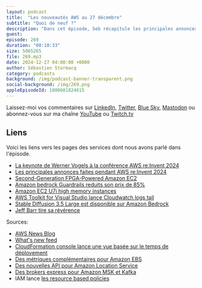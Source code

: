 ```yaml
---
layout: podcast
title:  "Les nouveautés AWS au 27 décembre"
subtitle: "Quoi de neuf ?"
description: "Dans cet épisode, Seb récapitule les principales annonces faites après la conférence AWS re:Invent 2024.  Il met en avant la keynote de Werner Vogel sur la gestion de la complexité dans l'architecture des systèmes. Il aborde également les nouvelles instances EC2 et les réductions de prix sur certains services. Enfin, il rend hommage à Jeff Barr, une figure emblématique d'AWS, qui a annoncé qu'il ne publierait plus de blogs pour AWS."
guest: 
episode: 269
duration: "00:10:33" 
size: 5065265
file: 269.mp3
date: 2024-12-27 04:00:00 +0000
author: Sébastien Stormacq
category: podcasts
background: /img/podcast-banner-transparent.png
social-background: /img/269.png
appleEpisodeId: 1000681824615
---
```


Laissez-moi vos commentaires sur [LinkedIn](https://www.linkedin.com/in/sebastienstormacq/), [Twitter](https://twitter.com/sebsto), [Blue Sky](https://bsky.app/profile/sebsto.bsky.social), [Mastodon](https://awscommunity.social/@sebsto) ou abonnez-vous sur ma chaîne [YouTube](https://www.youtube.com/sebsto) ou [Twitch.tv](https://www.twitch.tv/sebAWS)

## Liens

Voici les liens vers les pages des services dont nous avons parlé dans l'épisode.

- [La keynote de Werner Vogels à la conférence AWS re:Invent 2024](https://www.youtube.com/watch?v=aim5x73crbM)
- [Les principales annonces faites pendant AWS re:Invent 2024](https://aws.amazon.com/blogs/aws/top-announcements-of-aws-reinvent-2024/)
- [Second-Generation FPGA-Powered Amazon EC2](https://aws.amazon.com/blogs/aws/now-available-second-generation-fpga-powered-amazon-ec2-instances-f2/)
- [Amazon bedrock Guardrails reduits son prix de 85%](https://aws.amazon.com/about-aws/whats-new/2024/12/amazon-bedrock-guardrails-reduces-pricing-85-percent/)
- [Amazon EC2 U7i high memory instances](https://aws.amazon.com/about-aws/whats-new/2024/12/amazon-ec2-u7i-instances-6tib-8tib-memory/)
- [AWS Toolkit for Visual Studio lance Cloudwatch logs tail](https://aws.amazon.com/about-aws/whats-new/2024/12/aws-toolkit-visual-studio-code-cloudwatch-logs-live-tail/)
- [Stable Diffusion 3.5 Large est disponible sur Amazon Bedrock](https://aws.amazon.com/blogs/aws/stable-diffusion-3-5-large-is-now-available-in-amazon-bedrock/)
- [Jeff Barr tire sa révérence](https://aws.amazon.com/blogs/aws/and-thats-a-wrap/)

Sources: 

- [AWS News Blog](https://aws.amazon.com/blogs/aws/)
- [What's new feed](https://aws.amazon.com/about-aws/whats-new/2023/)
- [CloudFormation console lance une vue basée sur le temps de déployement](https://aws.amazon.com/blogs/devops/peek-inside-your-aws-cloudformation-deployments-with-timeline-view/)
- [Des métriques complémentaires pour Amazon EBS](https://aws.amazon.com/about-aws/whats-new/2024/11/amazon-ebs-performance-statistics-ebs-volume-health/)
- [Des nouvelles API pour Amazon Location Service](https://aws.amazon.com/blogs/aws/announcing-new-apis-for-amazon-location-service-routes-places-and-maps/)
- [Des brokers express pour Amazon MSK et Kafka](https://aws.amazon.com/blogs/aws/introducing-express-brokers-for-amazon-msk-to-deliver-high-throughput-and-faster-scaling-for-your-kafka-clusters/)
- IAM lance [les resource based policies](https://aws.amazon.com/blogs/aws/introducing-resource-control-policies-rcps-a-new-authorization-policy/)